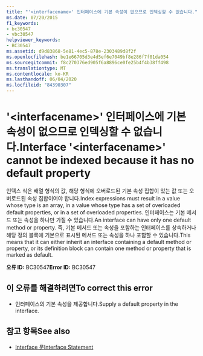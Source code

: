```yaml
---
title: "'<interfacename>' 인터페이스에 기본 속성이 없으므로 인덱싱할 수 없습니다."
ms.date: 07/20/2015
f1_keywords:
- bc30547
- vbc30547
helpviewer_keywords:
- BC30547
ms.assetid: d9d83868-5e81-4ec5-878e-2303489d8f2f
ms.openlocfilehash: be1e66705d3e4d5ef6e7049bf8e286f7f01da054
ms.sourcegitcommit: f8c270376ed905f6a8896ce0fe25b4f4b38ff498
ms.translationtype: MT
ms.contentlocale: ko-KR
ms.lasthandoff: 06/04/2020
ms.locfileid: "84390307"
---
```

# <a name="interface-interfacename-cannot-be-indexed-because-it-has-no-default-property"></a><span data-ttu-id="f07a3-102">'\<interfacename>' 인터페이스에 기본 속성이 없으므로 인덱싱할 수 없습니다.</span><span class="sxs-lookup"><span data-stu-id="f07a3-102">Interface '\<interfacename>' cannot be indexed because it has no default property</span></span>
<span data-ttu-id="f07a3-103">인덱스 식은 배열 형식의 값, 해당 형식에 오버로드된 기본 속성 집합이 있는 값 또는 오버로드된 속성 집합이어야 합니다.</span><span class="sxs-lookup"><span data-stu-id="f07a3-103">Index expressions must result in a value whose type is an array, in a value whose type has a set of overloaded default properties, or in a set of overloaded properties.</span></span> <span data-ttu-id="f07a3-104">인터페이스는 기본 메서드 또는 속성을 하나만 가질 수 있습니다.</span><span class="sxs-lookup"><span data-stu-id="f07a3-104">An interface can have only one default method or property.</span></span> <span data-ttu-id="f07a3-105">즉, 기본 메서드 또는 속성을 포함하는 인터페이스를 상속하거나 해당 정의 블록에 기본으로 표시된 메서드 또는 속성을 하나 포함할 수 있습니다.</span><span class="sxs-lookup"><span data-stu-id="f07a3-105">This means that it can either inherit an interface containing a default method or property, or its definition block can contain one method or property that is marked as default.</span></span>  
  
 <span data-ttu-id="f07a3-106">**오류 ID:** BC30547</span><span class="sxs-lookup"><span data-stu-id="f07a3-106">**Error ID:** BC30547</span></span>  
  
## <a name="to-correct-this-error"></a><span data-ttu-id="f07a3-107">이 오류를 해결하려면</span><span class="sxs-lookup"><span data-stu-id="f07a3-107">To correct this error</span></span>  
  
- <span data-ttu-id="f07a3-108">인터페이스의 기본 속성을 제공합니다.</span><span class="sxs-lookup"><span data-stu-id="f07a3-108">Supply a default property in the interface.</span></span>  
  
## <a name="see-also"></a><span data-ttu-id="f07a3-109">참고 항목</span><span class="sxs-lookup"><span data-stu-id="f07a3-109">See also</span></span>

- [<span data-ttu-id="f07a3-110">Interface 문</span><span class="sxs-lookup"><span data-stu-id="f07a3-110">Interface Statement</span></span>](../language-reference/statements/interface-statement.md)
